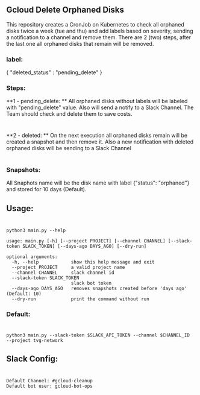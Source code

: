 ## Gcloud Delete Orphaned Disks

This repository creates a CronJob on Kubernetes to check all orphaned disks twice a week (tue and thu) and add labels based on severity, sending a notification to a channel and remove them. 
There are 2 (two) steps, after the last one all orphaned disks that remain will be removed.

### label:

{
    "deleted_status" : "pending_delete" 
}

### Steps:
**1 - pending_delete: **
All orphaned disks without labels will be labeled with "pending_delete" value. 
Also will send a notify to a Slack Channel. The Team should check and delete them to save costs.
#

**2 - deleted: **
On the next execution all orphaned disks remain will be created a snapshot and then remove it. Also a new notification with deleted orphaned disks will be sending to a Slack Channel

#
### Snapshots:
All Snaphots name will be the disk name with label {"status": "orphaned"} and stored for 10 days (Default).

## Usage:
#

```
python3 main.py --help

usage: main.py [-h] [--project PROJECT] [--channel CHANNEL] [--slack-token SLACK_TOKEN] [--days-ago DAYS_AGO] [--dry-run]

optional arguments:
  -h, --help            show this help message and exit
  --project PROJECT     a valid project name
  --channel CHANNEL     slack channel id
  --slack-token SLACK_TOKEN
                        slack bot token
  --days-ago DAYS_AGO   removes snapshots created before 'days ago' (Default: 10)
  --dry-run             print the command without run
```

### Default:  
#
```
python3 main.py --slack-token $SLACK_API_TOKEN --channel $CHANNEL_ID  --project tvg-network
```

## Slack Config:
#
```
Default Channel: #gcloud-cleanup
Default bot user: gcloud-bot-ops
```